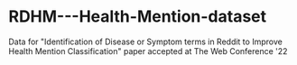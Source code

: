 # RDHM---Health-Mention-dataset
Data for "Identification of Disease or Symptom terms in Reddit to Improve Health Mention Classification" paper accepted at The Web Conference '22
